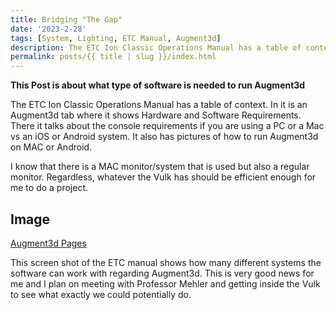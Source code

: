 ```yaml
---
title: Bridging "The Gap"
date: '2023-2-28'
tags: [System, Lighting, ETC Manual, Augment3d]
description: The ETC Ion Classic Operations Manual has a table of context and in it is an Augment3d tab where it shows Hardware and Software Requirements.
permalink: posts/{{ title | slug }}/index.html
---
```


**This Post is about what type of software is needed to run Augment3d**

The ETC Ion Classic Operations Manual has a table of context. In it is an Augment3d tab where it shows Hardware and Software Requirements. There it talks about the console requirements if you are using a PC or a Mac vs an iOS or Android system. It also has pictures of how to run Augment3d on MAC or Android.

 I know that there is a MAC monitor/system that is used but also a regular monitor. Regardless, whatever the Vulk has should be efficient enough for me to do a project. 

## Image

[Augment3d Pages](Augment3d.PNG)

This screen shot of the ETC manual shows how many different systems the software can work with regarding Augment3d. This is very good news for me and I plan on meeting with Professor Mehler and getting inside the Vulk to see what exactly we could potentially do. 


